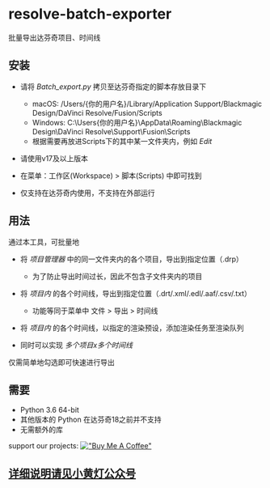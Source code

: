 # resolve-batch-exporter
批量导出达芬奇项目、时间线



## 安装

- 请将 *Batch_export.py* 拷贝至达芬奇指定的脚本存放目录下
  - macOS: /Users/{你的用户名}/Library/Application Support/Blackmagic Design/DaVinci Resolve/Fusion/Scripts
  - Windows: C:\Users\{你的用户名}\AppData\Roaming\Blackmagic Design\DaVinci Resolve\Support\Fusion\Scripts
  - 根据需要再放进Scripts下的其中某一文件夹内，例如 *Edit*

- 请使用v17及以上版本
- 在菜单：工作区(Workspace) > 脚本(Scripts) 中即可找到
- 仅支持在达芬奇内使用，不支持在外部运行

## 用法

通过本工具，可批量地

- 将 *项目管理器* 中的同一文件夹内的各个项目，导出到指定位置（.drp）
  - 为了防止导出时间过长，因此不包含子文件夹内的项目
- 将 *项目内* 的各个时间线，导出到指定位置（.drt/.xml/.edl/.aaf/.csv/.txt）
  - 功能等同于菜单中 文件 > 导出 > 时间线
- 将 *项目内* 的各个时间线，以指定的渲染预设，添加渲染任务至渲染队列

- 同时可以实现 *多个项目x多个时间线* 

仅需简单地勾选即可快速进行导出

## 需要

- Python 3.6 64-bit 
- 其他版本的 Python 在达芬奇18之前并不支持
- 无需额外的库

support our projects:
[!["Buy Me A Coffee"](https://www.buymeacoffee.com/assets/img/custom_images/orange_img.png)](https://www.buymeacoffee.com/zhanglaichi)

## [详细说明请见小黄灯公众号](https://mp.weixin.qq.com/s/lvEur-MiuF1o-9xkPxoVig)
